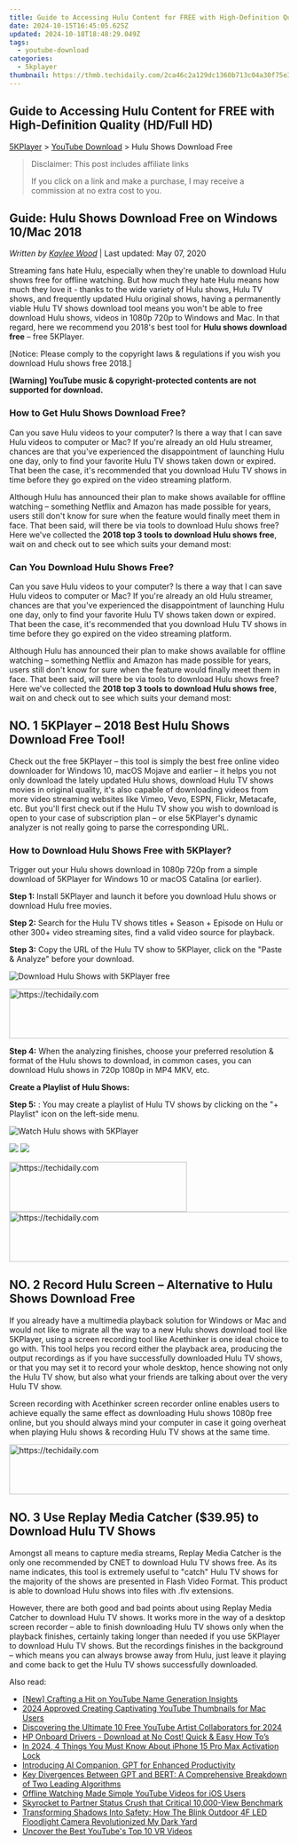```yaml
---
title: Guide to Accessing Hulu Content for FREE with High-Definition Quality (HD/Full HD)
date: 2024-10-15T16:45:05.625Z
updated: 2024-10-18T18:48:29.049Z
tags:
  - youtube-download
categories:
  - 5kplayer
thumbnail: https://thmb.techidaily.com/2ca46c2a129dc1360b713c04a30f75e3e36c2cb0f971400d44a0a7430d69515d.jpg
---
```


## Guide to Accessing Hulu Content for FREE with High-Definition Quality (HD/Full HD)

[5KPlayer](https://tools.techidaily.com/5kplayer/products/) \> [YouTube Download](https://tools.techidaily.com/5kplayer/youtube-download/) \> Hulu Shows Download Free

>  Disclaimer: This post includes affiliate links
>
>  If you click on a link and make a purchase, I may receive a commission at no extra cost to you.
>

## Guide: Hulu Shows Download Free on Windows 10/Mac 2018

 _Written by [Kaylee Wood](https://www.quora.com/profile/Amanda-Hu-21)_ | Last updated: May 07, 2020 

Streaming fans hate Hulu, especially when they're unable to download Hulu shows free for offline watching. But how much they hate Hulu means how much they love it - thanks to the wide variety of Hulu shows, Hulu TV shows, and frequently updated Hulu original shows, having a permanently viable Hulu TV shows download tool means you won't be able to free download Hulu shows, videos in 1080p 720p to Windows and Mac. In that regard, here we recommend you 2018's best tool for **Hulu shows download free** – free 5KPlayer.

\[Notice: Please comply to the copyright laws & regulations if you wish you download Hulu shows free 2018.\]

**\[Warning\] YouTube music & copyright-protected contents are not supported for download.**

### How to Get Hulu Shows Download Free?

Can you save Hulu videos to your computer? Is there a way that I can save Hulu videos to computer or Mac? If you're already an old Hulu streamer, chances are that you've experienced the disappointment of launching Hulu one day, only to find your favorite Hulu TV shows taken down or expired. That been the case, it's recommended that you download Hulu TV shows in time before they go expired on the video streaming platform.

Although Hulu has announced their plan to make shows available for offline watching – something Netflix and Amazon has made possible for years, users still don't know for sure when the feature would finally meet them in face. That been said, will there be via tools to download Hulu shows free? Here we've collected the **2018 top 3 tools to download Hulu shows free**, wait on and check out to see which suits your demand most:

### Can You Download Hulu Shows Free?

Can you save Hulu videos to your computer? Is there a way that I can save Hulu videos to computer or Mac? If you're already an old Hulu streamer, chances are that you've experienced the disappointment of launching Hulu one day, only to find your favorite Hulu TV shows taken down or expired. That been the case, it's recommended that you download Hulu TV shows in time before they go expired on the video streaming platform.

Although Hulu has announced their plan to make shows available for offline watching – something Netflix and Amazon has made possible for years, users still don't know for sure when the feature would finally meet them in face. That been said, will there be via tools to download Hulu shows free? Here we've collected the **2018 top 3 tools to download Hulu shows free**, wait on and check out to see which suits your demand most:

## NO. 1 5KPlayer – 2018 Best Hulu Shows Download Free Tool!

Check out the free 5KPlayer – this tool is simply the best free online video downloader for Windows 10, macOS Mojave and earlier – it helps you not only download the lately updated Hulu shows, download Hulu TV shows movies in original quality, it's also capable of downloading videos from more video streaming websites like Vimeo, Vevo, ESPN, Flickr, Metacafe, etc. But you'll first check out if the Hulu TV show you wish to download is open to your case of subscription plan – or else 5KPlayer's dynamic analyzer is not really going to parse the corresponding URL.

### How to Download Hulu Shows Free with 5KPlayer?

Trigger out your Hulu shows download in 1080p 720p from a simple download of 5KPlayer for Windows 10 or macOS Catalina (or earlier).

**Step 1:** Install 5KPlayer and launch it before you download Hulu shows or download Hulu free movies. 

**Step 2:** Search for the Hulu TV shows titles + Season + Episode on Hulu or other 300+ video streaming sites, find a valid video source for playback. 

**Step 3:** Copy the URL of the Hulu TV show to 5KPlayer, click on the "Paste & Analyze" before your download. 

![Download Hulu Shows with 5KPlayer free](https://www.5kplayer.com/youtube-download/img/hulu-shows-download.jpg) 

<!-- affiliate ads begin -->
<a href="https://appsumo.8odi.net/c/5597632/2151888/7443" target="_top" id="2151888">
  <img src="//a.impactradius-go.com/display-ad/7443-2151888" border="0" alt="https://techidaily.com" width="600" height="90"/>
</a>
<img height="0" width="0" src="https://appsumo.8odi.net/i/5597632/2151888/7443" style="position:absolute;visibility:hidden;" border="0" />
<!-- affiliate ads end -->

**Step 4:** When the analyzing finishes, choose your preferred resolution & format of the Hulu shows to download, in common cases, you can download Hulu shows in 720p 1080p in MP4 MKV, etc.

**Create a Playlist of Hulu Shows:**

**Step 5:** : You may create a playlist of Hulu TV shows by clicking on the "+ Playlist" icon on the left-side menu. 

![Watch Hulu shows with 5KPlayer](https://www.5kplayer.com/youtube-download/img/hulu-handmaid-tale.jpg) 

[![](https://www.5kplayer.com/youtube-download/../button/freedownwhitewin.png)](https://tools.techidaily.com/5kplayer/products/) [![](https://www.5kplayer.com/youtube-download/../button/freedownbackmac.png)](https://tools.techidaily.com/5kplayer/products/) 

<!-- affiliate ads begin -->
<a href="https://wigfever.sjv.io/c/5597632/2014857/22899" target="_top" id="2014857">
  <img src="//a.impactradius-go.com/display-ad/22899-2014857" border="0" alt="https://techidaily.com" width="320" height="90"/>
</a>
<img height="0" width="0" src="https://wigfever.sjv.io/i/5597632/2014857/22899" style="position:absolute;visibility:hidden;" border="0" />
<!-- affiliate ads end -->

<!-- affiliate ads begin -->
<a href="https://unicoeye.pxf.io/c/5597632/2134236/18498" target="_top" id="2134236">
  <img src="//a.impactradius-go.com/display-ad/18498-2134236" border="0" alt="https://techidaily.com" width="728" height="90"/>
</a>
<img height="0" width="0" src="https://unicoeye.pxf.io/i/5597632/2134236/18498" style="position:absolute;visibility:hidden;" border="0" />
<!-- affiliate ads end -->

## NO. 2 Record Hulu Screen – Alternative to Hulu Shows Download Free

If you already have a multimedia playback solution for Windows or Mac and would not like to migrate all the way to a new Hulu shows download tool like 5KPlayer, using a screen recording tool like Acethinker is one ideal choice to go with. This tool helps you record either the playback area, producing the output recordings as if you have successfully downloaded Hulu TV shows, or that you may set it to record your whole desktop, hence showing not only the Hulu TV show, but also what your friends are talking about over the very Hulu TV show.

Screen recording with Acethinker screen recorder online enables users to achieve equally the same effect as downloading Hulu shows 1080p free online, but you should always mind your computer in case it going overheat when playing Hulu shows & recording Hulu TV shows at the same time.

<!-- affiliate ads begin -->
<a href="https://appsumo.8odi.net/c/5597632/2068411/7443" target="_top" id="2068411">
  <img src="//a.impactradius-go.com/display-ad/7443-2068411" border="0" alt="https://techidaily.com" width="728" height="90"/>
</a>
<img height="0" width="0" src="https://appsumo.8odi.net/i/5597632/2068411/7443" style="position:absolute;visibility:hidden;" border="0" />
<!-- affiliate ads end -->

## NO. 3 Use Replay Media Catcher ($39.95) to Download Hulu TV Shows

Amongst all means to capture media streams, Replay Media Catcher is the only one recommended by CNET to download Hulu TV shows free. As its name indicates, this tool is extremely useful to "catch" Hulu TV shows for the majority of the shows are presented in Flash Video Format. This product is able to download Hulu shows into files with .flv extensions. 

However, there are both good and bad points about using Replay Media Catcher to download Hulu TV shows. It works more in the way of a desktop screen recorder – able to finish downloading Hulu TV shows only when the playback finishes, certainly taking longer than needed if you use 5KPlayer to download Hulu TV shows. But the recordings finishes in the background – which means you can always browse away from Hulu, just leave it playing and come back to get the Hulu TV shows successfully downloaded.

<ins class="adsbygoogle"
     style="display:block"
     data-ad-format="autorelaxed"
     data-ad-client="ca-pub-7571918770474297"
     data-ad-slot="1223367746"></ins>

<ins class="adsbygoogle"
     style="display:block"
     data-ad-client="ca-pub-7571918770474297"
     data-ad-slot="8358498916"
     data-ad-format="auto"
     data-full-width-responsive="true"></ins>

<span class="atpl-alsoreadstyle">Also read:</span>
<div><ul>
<li><a href="https://youtube-docs.techidaily.com/rafting-a-hit-on-youtube-name-generation-insights/"><u>[New] Crafting a Hit on YouTube Name Generation Insights</u></a></li>
<li><a href="https://youtube-video-recordings.techidaily.com/2024-approved-creating-captivating-youtube-thumbnails-for-mac-users/"><u>2024 Approved Creating Captivating YouTube Thumbnails for Mac Users</u></a></li>
<li><a href="https://youtube-video-recordings.techidaily.com/discovering-the-ultimate-10-free-youtube-artist-collaborators-for-2024/"><u>Discovering the Ultimate 10 Free YouTube Artist Collaborators for 2024</u></a></li>
<li><a href="https://win-amazing.techidaily.com/hp-onboard-drivers-download-at-no-cost-quick-and-easy-how-tos/"><u>HP Onboard Drivers - Download at No Cost! Quick & Easy How To’s</u></a></li>
<li><a href="https://activate-lock.techidaily.com/in-2024-4-things-you-must-know-about-iphone-15-pro-max-activation-lock-by-drfone-ios/"><u>In 2024, 4 Things You Must Know About iPhone 15 Pro Max Activation Lock</u></a></li>
<li><a href="https://tech-savvy.techidaily.com/introducing-ai-companion-gpt-for-enhanced-productivity/"><u>Introducing AI Companion, GPT for Enhanced Productivity</u></a></li>
<li><a href="https://tech-revival.techidaily.com/key-divergences-between-gpt-and-bert-a-comprehensive-breakdown-of-two-leading-algorithms/"><u>Key Divergences Between GPT and BERT: A Comprehensive Breakdown of Two Leading Algorithms</u></a></li>
<li><a href="https://youtube-video-recordings.techidaily.com/offline-watching-made-simple-youtube-videos-for-ios-users/"><u>Offline Watching Made Simple YouTube Videos for iOS Users</u></a></li>
<li><a href="https://youtube-video-recordings.techidaily.com/skyrocket-to-partner-status-crush-that-critical-10000-view-benchmark/"><u>Skyrocket to Partner Status Crush that Critical 10,000-View Benchmark</u></a></li>
<li><a href="https://tech-renaissance.techidaily.com/transforming-shadows-into-safety-how-the-blink-outdoor-4f-led-floodlight-camera-revolutionized-my-dark-yard/"><u>Transforming Shadows Into Safety: How The Blink Outdoor 4F LED Floodlight Camera Revolutionized My Dark Yard</u></a></li>
<li><a href="https://youtube-video-recordings.techidaily.com/uncover-the-best-youtubes-top-10-vr-videos/"><u>Uncover the Best YouTube's Top 10 VR Videos</u></a></li>
</ul></div>

